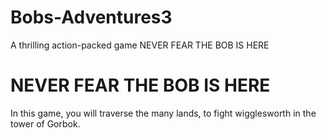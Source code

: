 # Bobs-Adventures3
A thrilling action-packed game
NEVER FEAR THE BOB IS HERE

# NEVER FEAR THE BOB IS HERE
In this game, you will traverse the many lands, to fight wigglesworth in the tower of Gorbok.